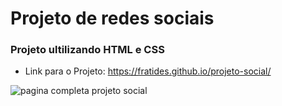 # Projeto de redes sociais

### Projeto ultilizando HTML e CSS

- Link para o Projeto: https://fratides.github.io/projeto-social/

![pagina completa projeto social](https://github.com/user-attachments/assets/65b5efb2-9725-4a28-ab75-47fdb47774f1)
